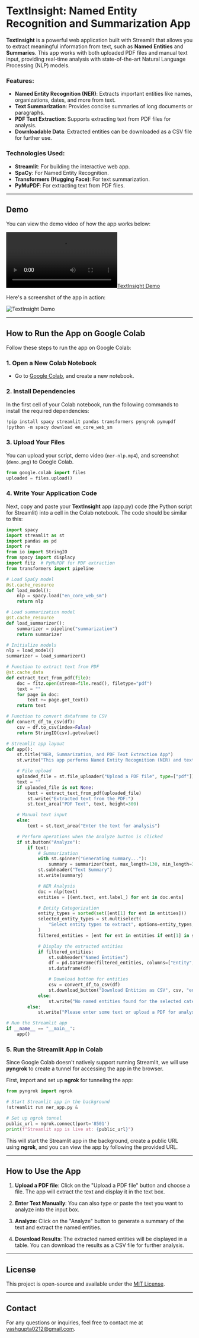 
# TextInsight: Named Entity Recognition and Summarization App

**TextInsight** is a powerful web application built with Streamlit that allows you to extract meaningful information from text, such as **Named Entities** and **Summaries**. This app works with both uploaded PDF files and manual text input, providing real-time analysis with state-of-the-art Natural Language Processing (NLP) models.

### Features:
- **Named Entity Recognition (NER)**: Extracts important entities like names, organizations, dates, and more from text.
- **Text Summarization**: Provides concise summaries of long documents or paragraphs.
- **PDF Text Extraction**: Supports extracting text from PDF files for analysis.
- **Downloadable Data**: Extracted entities can be downloaded as a CSV file for further use.

### Technologies Used:
- **Streamlit**: For building the interactive web app.
- **SpaCy**: For Named Entity Recognition.
- **Transformers (Hugging Face)**: For text summarization.
- **PyMuPDF**: For extracting text from PDF files.

---

## Demo

You can view the demo video of how the app works below:

[![TextInsight Demo](ner-nlp.mp4)](ner-nlp.mp4)

Here's a screenshot of the app in action:

![TextInsight Demo](demo.png)

---

## How to Run the App on Google Colab

Follow these steps to run the app on Google Colab:

### 1. Open a New Colab Notebook

- Go to [Google Colab](https://colab.research.google.com/), and create a new notebook.

### 2. Install Dependencies

In the first cell of your Colab notebook, run the following commands to install the required dependencies:

```python
!pip install spacy streamlit pandas transformers pyngrok pymupdf
!python -m spacy download en_core_web_sm
```

### 3. Upload Your Files

You can upload your script, demo video (`ner-nlp.mp4`), and screenshot (`demo.png`) to Google Colab.

```python
from google.colab import files
uploaded = files.upload()
```

### 4. Write Your Application Code

Next, copy and paste your **TextInsight** app (app.py) code (the Python script for Streamlit) into a cell in the Colab notebook. The code should be similar to this:

```python
import spacy
import streamlit as st
import pandas as pd
import re
from io import StringIO
from spacy import displacy
import fitz  # PyMuPDF for PDF extraction
from transformers import pipeline

# Load SpaCy model
@st.cache_resource
def load_model():
    nlp = spacy.load("en_core_web_sm")
    return nlp

# Load summarization model
@st.cache_resource
def load_summarizer():
    summarizer = pipeline("summarization")
    return summarizer

# Initialize models
nlp = load_model()
summarizer = load_summarizer()

# Function to extract text from PDF
@st.cache_data
def extract_text_from_pdf(file):
    doc = fitz.open(stream=file.read(), filetype="pdf")
    text = ""
    for page in doc:
        text += page.get_text()
    return text

# Function to convert dataframe to CSV
def convert_df_to_csv(df):
    csv = df.to_csv(index=False)
    return StringIO(csv).getvalue()

# Streamlit app layout
def app():
    st.title("NER, Summarization, and PDF Text Extraction App")
    st.write("This app performs Named Entity Recognition (NER) and text summarization.")

    # File upload
    uploaded_file = st.file_uploader("Upload a PDF file", type=["pdf"])
    text = ""
    if uploaded_file is not None:
        text = extract_text_from_pdf(uploaded_file)
        st.write("Extracted text from the PDF:")
        st.text_area("PDF Text", text, height=300)

    # Manual text input
    else:
        text = st.text_area("Enter the text for analysis")

    # Perform operations when the Analyze button is clicked
    if st.button("Analyze"):
        if text:
            # Summarization
            with st.spinner("Generating summary..."):
                summary = summarizer(text, max_length=130, min_length=30, do_sample=False)[0]['summary_text']
            st.subheader("Text Summary")
            st.write(summary)

            # NER Analysis
            doc = nlp(text)
            entities = [(ent.text, ent.label_) for ent in doc.ents]

            # Entity Categorization
            entity_types = sorted(set([ent[1] for ent in entities]))
            selected_entity_types = st.multiselect(
                "Select entity types to extract", options=entity_types, default=entity_types
            )
            filtered_entities = [ent for ent in entities if ent[1] in selected_entity_types]

            # Display the extracted entities
            if filtered_entities:
                st.subheader("Named Entities")
                df = pd.DataFrame(filtered_entities, columns=["Entity", "Label"])
                st.dataframe(df)

                # Download button for entities
                csv = convert_df_to_csv(df)
                st.download_button("Download Entities as CSV", csv, "entities.csv", "text/csv")
            else:
                st.write("No named entities found for the selected categories.")
        else:
            st.write("Please enter some text or upload a PDF for analysis.")

# Run the Streamlit app
if __name__ == "__main__":
    app()
```

### 5. Run the Streamlit App in Colab

Since Google Colab doesn't natively support running Streamlit, we will use **pyngrok** to create a tunnel for accessing the app in the browser.

First, import and set up **ngrok** for tunneling the app:

```python
from pyngrok import ngrok

# Start Streamlit app in the background
!streamlit run ner_app.py &

# Set up ngrok tunnel
public_url = ngrok.connect(port='8501')
print(f"Streamlit app is live at: {public_url}")
```

This will start the Streamlit app in the background, create a public URL using **ngrok**, and you can view the app by following the provided URL.

---

## How to Use the App

1. **Upload a PDF file**: Click on the "Upload a PDF file" button and choose a file. The app will extract the text and display it in the text box.
   
2. **Enter Text Manually**: You can also type or paste the text you want to analyze into the input box.
   
3. **Analyze**: Click on the "Analyze" button to generate a summary of the text and extract the named entities.
   
4. **Download Results**: The extracted named entities will be displayed in a table. You can download the results as a CSV file for further analysis.

---

## License

This project is open-source and available under the [MIT License](LICENSE).

---

## Contact

For any questions or inquiries, feel free to contact me at [yashgupta0212@gmail.com](yashgupta0212@gmail.com).
